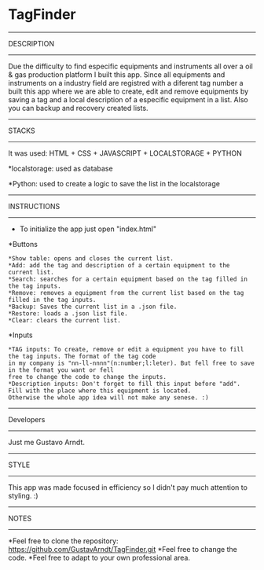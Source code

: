 # TagFinder
 -----------
 DESCRIPTION
 ***********
 
 Due the difficulty to find especific equipments and instruments all over a oil & gas production platform
 I built this app.
 Since all equipments and instruments on a industry field are registred with a diferent tag number a built this app
 where we are able to create, edit and remove equipments by saving a tag and a local description of a especific
 equipment in a list.
 Also you can backup and recovery created lists.
 
------
STACKS
******
It was used: HTML + CSS + JAVASCRIPT + LOCALSTORAGE + PYTHON


*localstorage: used as database

*Python: used to create a logic to save the list in the localstorage 
 
 
 ------------
 INSTRUCTIONS
 ************
 - To initialize the app just open "index.html"
 
 *Buttons
 
 	*Show table: opens and closes the current list.
 	*Add: add the tag and description of a certain equipment to the current list.
 	*Search: searches for a certain equipment based on the tag filled in the tag inputs.
 	*Remove: removes a equipment from the current list based on the tag filled in the tag inputs.
 	*Backup: Saves the current list in a .json file.
 	*Restore: loads a .json list file.
 	*Clear: clears the current list.
 	
 *Inputs
 
 	*TAG inputs: To create, remove or edit a equipment you have to fill the tag inputs. The format of the tag code
 	in my company is "nn-ll-nnnn"(n:number;l:leter). But fell free to save in the format you want or fell
 	free to change the code to change the inputs.
 	*Description inputs: Don't forget to fill this input before "add". Fill with the place where this equipment is located. 
 	Otherwise the whole app idea will not make any senese. :)
 	 
----------
Developers
**********
Just me Gustavo Arndt.

-----
STYLE
*****
This app was made focused in efficiency so I didn't pay much attention to styling. :)


-----
NOTES
*****

*Feel free to clone the repository: https://github.com/GustavArndt/TagFinder.git
*Feel free to change the code.
*Feel free to adapt to your own professional area. 
